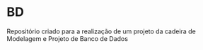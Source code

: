 # BD
Repositório criado para a realização de um projeto da cadeira de Modelagem e Projeto de Banco de Dados
